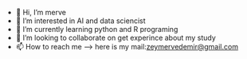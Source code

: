 - 👋 Hi, I’m merve 
- 👀 I’m interested in AI and data sciencist
- 🌱 I’m currently learning python and R programing
- 💞️ I’m looking to collaborate on get experince about my study
- 📫 How to reach me --> here is my mail:zeymervedemir@gmail.com 

<!---
Malentha/Malentha is a ✨ special ✨ repository because its `README.md` (this file) appears on your GitHub profile.
You can click the Preview link to take a look at your changes.
--->
